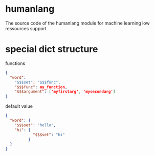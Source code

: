 # humanlang
The source code of the humanlang module for machine learning low ressources support
# special dict structure
functions
```json
{
  "word": 
    "$$$set": "$$$func",
    "$$$func": my_function,
    "$$$argument": ['myfirstarg', 'mysecondarg']
}
```
default value
```json
{
  "word": {
    "$$$set": "hello",
    "hi": {
            "$$$set": "hi"
          }
  }
}
```
